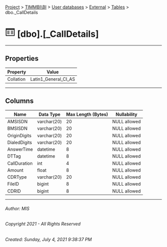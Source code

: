 #### 

[Project](../../../../index.md) > [TIMMBI\\BI](../../../index.md) > [User databases](../../index.md) > [External](../index.md) > [Tables](Tables.md) > dbo._CallDetails

# ![Tables](../../../../Images/Table32.png) [dbo].[_CallDetails]

---

## <a name="#properties"></a>Properties

| Property | Value |
|---|---|
| Collation | Latin1_General_CI_AS |


---

## <a name="#columns"></a>Columns

| Name | Data Type | Max Length (Bytes) | Nullability |
|---|---|---|---|
| AMSISDN | varchar(20) | 20 | NULL allowed |
| BMSISDN | varchar(20) | 20 | NULL allowed |
| OriginDigits | varchar(20) | 20 | NULL allowed |
| DialedDigits | varchar(20) | 20 | NULL allowed |
| AnswerTime | datetime | 8 | NULL allowed |
| DTTag | datetime | 8 | NULL allowed |
| CallDuration | int | 4 | NULL allowed |
| Amount | float | 8 | NULL allowed |
| CDRType | varchar(20) | 20 | NULL allowed |
| FileID | bigint | 8 | NULL allowed |
| CDRID | bigint | 8 | NULL allowed |


---

###### Author:  MIS

###### Copyright 2021 - All Rights Reserved

###### Created: Sunday, July 4, 2021 9:38:37 PM

